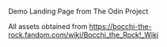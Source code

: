 Demo Landing Page from The Odin Project

All assets obtained from https://bocchi-the-rock.fandom.com/wiki/Bocchi_the_Rock!_Wiki

